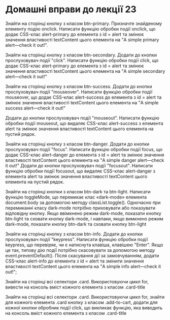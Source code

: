 # Домашні вправи до лекції 23

Знайти на сторінці кнопку з класом btn-primary. Призначте знайденому елементу подію onclick. Написати функцію обробки події onclick, що додає CSS-клас alert-primary до елемента з id = alert та змінює значення властивості textContent цього елемента на "A simple primary alert—check it out!".

Знайти на сторінці кнопку з класом btn-secondary. Додати до кнопки прослуховувач події "click". Написати функцію обробки події click, що додає CSS-клас alert-primary до елемента з id = alert та змінює значення властивості textContent цього елемента на "A simple secondary alert—check it out!"

Знайти на сторінці кнопку з класом btn-success. Додати до кнопки прослуховувач події "mouseover". Написати функцію обробки події mouseover, що додає CSS-клас alert-success до елемента з id = alert та змінює значення властивості textContent цього елемента на "A simple success alert—check it out!"

Додати до кнопки прослуховувач події "mouseout". Написати функцію обробки події mouseout, що видаляє CSS-клас alert-success з елемента alert та змінює значення властивості textContent цього елемента на пустий рядок.

Знайти на сторінці кнопку з класом btn-danger. Додати до кнопки прослуховувач події "focus". Написати функцію обробки події focus, що додає CSS-клас alert-danger до елемента з id = alert та змінює значення властивості textContent цього елемента на "A simple danger alert—check it out!" Додати до кнопки прослуховувач події "focusout". Написати функцію обробки події focusout, що видаляє CSS-клас alert-danger з елемента alert та змінює значення властивості textContent цього елемента на пустий рядок.

Знайти на сторінці кнопки з класом btn-dark та btn-light. Написати функцію toggleMode, що перемикає клас «dark-mode» елемента document.body за допомогою методу classList.toggle(). Одночасно при перемиканні класу dark-mode потрібно приховувати або показувати відповідну кнопку. Якщо ввімкнено режим dark-mode, показати кнопку btn-light та сховати кнопку dark-mode, і навпаки, якщо вимкнено режим dark-mode, показати кнопку btn-dark та сховати кнопку btn-light

Знайти на сторінці кнопку з класом btn-info. Додати до кнопки прослуховувач події "keypress". Написати функцію обробки події keypress, що перевіряє, чи є натиснута клавіша, клавішею "Enter". Якщо це так, типову дію події потрібно скасовувати за допомогою методу event.preventDefault(). Після скасування дії за замовчуванням, додати CSS-клас alert-info до елемента з id = alert та змінити значення властивості textContent цього елемента на "A simple info alert—check it out!";

Знайти на сторінці всі селектори .card. Використовуючи цмкл for, вивести на консоль вміст кожного елемента з класом .card-title

Знайти на сторінці всі селектори .card. Використовуючи цмкл for, знайти для кожного елемента .card кнопку з класом .add-to-cart, додати для кожної кнопки обробник події click, що викликає функцію, яка виводить на консоль вміст кожного елемента з класом .card-title